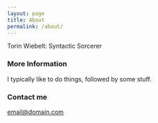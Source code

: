 ```yaml
---
layout: page
title: About
permalink: /about/
---
```


Torin Wiebelt: Syntactic Sorcerer

### More Information

I typically like to do things, followed by some stuff.

### Contact me

[email@domain.com](mailto:email@domain.com)
